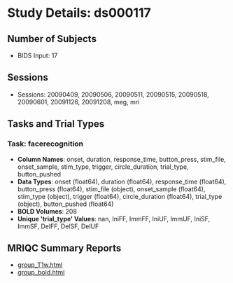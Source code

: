 # Study Details: ds000117

## Number of Subjects
- BIDS Input: 17

## Sessions
- Sessions: 20090409, 20090506, 20090511, 20090515, 20090518, 20090601, 20091126, 20091208, meg, mri

## Tasks and Trial Types
### Task: facerecognition
- **Column Names**: onset, duration, response_time, button_press, stim_file, onset_sample, stim_type, trigger, circle_duration, trial_type, button_pushed
- **Data Types**: onset (float64), duration (float64), response_time (float64), button_press (float64), stim_file (object), onset_sample (float64), stim_type (object), trigger (float64), circle_duration (float64), trial_type (object), button_pushed (float64)
- **BOLD Volumes**: 208
- **Unique 'trial_type' Values**: nan, IniFF, ImmFF, IniUF, ImmUF, IniSF, ImmSF, DelFF, DelSF, DelUF

## MRIQC Summary Reports
- [group_T1w.html](https://htmlpreview.github.io/?https://github.com/demidenm/openneuro_glmfitlins/blob/main/statsmodel_specs/ds000117/mriqc_summary/group_T1w.html)
- [group_bold.html](https://htmlpreview.github.io/?https://github.com/demidenm/openneuro_glmfitlins/blob/main/statsmodel_specs/ds000117/mriqc_summary/group_bold.html)
